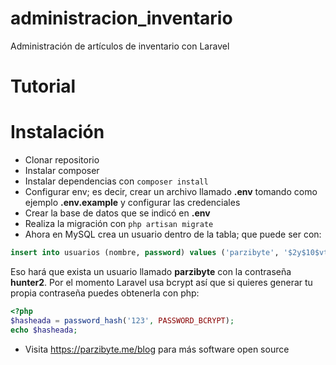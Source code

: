 # administracion_inventario
 Administración de artículos de inventario con Laravel
# Tutorial

# Instalación
* Clonar repositorio
* Instalar composer
* Instalar dependencias con `composer install`
* Configurar env; es decir, crear un archivo llamado **.env** tomando como ejemplo **.env.example** y configurar las credenciales
* Crear la base de datos que se indicó en **.env**
* Realiza la migración con `php artisan migrate`
* Ahora en MySQL crea un usuario dentro de la tabla; que puede ser con:
```sql
insert into usuarios (nombre, password) values ('parzibyte', '$2y$10$vtiiIwVGb3kIg2wRBsPz/exsAEWeKKc92Ic397p7TeUtx8baswnp2');
```
Eso hará que exista un usuario llamado **parzibyte** con la contraseña **hunter2**. Por el momento Laravel usa bcrypt así que si quieres generar tu propia contraseña puedes obtenerla con php:
```php
<?php
$hasheada = password_hash('123', PASSWORD_BCRYPT);
echo $hasheada;
```

* Visita https://parzibyte.me/blog para más software open source
